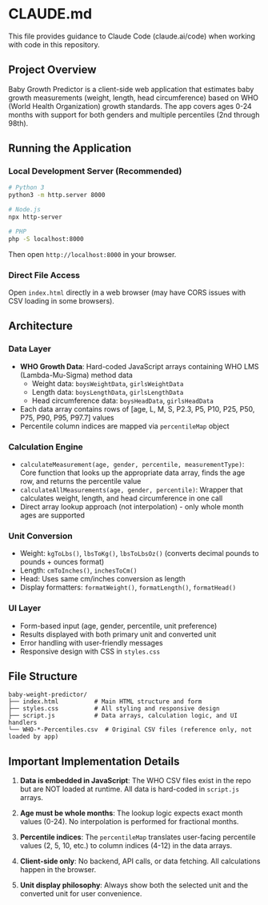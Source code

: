 # CLAUDE.md

This file provides guidance to Claude Code (claude.ai/code) when working with code in this repository.

## Project Overview

Baby Growth Predictor is a client-side web application that estimates baby growth measurements (weight, length, head circumference) based on WHO (World Health Organization) growth standards. The app covers ages 0-24 months with support for both genders and multiple percentiles (2nd through 98th).

## Running the Application

### Local Development Server (Recommended)
```bash
# Python 3
python3 -m http.server 8000

# Node.js
npx http-server

# PHP
php -S localhost:8000
```

Then open `http://localhost:8000` in your browser.

### Direct File Access
Open `index.html` directly in a web browser (may have CORS issues with CSV loading in some browsers).

## Architecture

### Data Layer
- **WHO Growth Data**: Hard-coded JavaScript arrays containing WHO LMS (Lambda-Mu-Sigma) method data
  - Weight data: `boysWeightData`, `girlsWeightData`
  - Length data: `boysLengthData`, `girlsLengthData`
  - Head circumference data: `boysHeadData`, `girlsHeadData`
- Each data array contains rows of [age, L, M, S, P2.3, P5, P10, P25, P50, P75, P90, P95, P97.7] values
- Percentile column indices are mapped via `percentileMap` object

### Calculation Engine
- `calculateMeasurement(age, gender, percentile, measurementType)`: Core function that looks up the appropriate data array, finds the age row, and returns the percentile value
- `calculateAllMeasurements(age, gender, percentile)`: Wrapper that calculates weight, length, and head circumference in one call
- Direct array lookup approach (not interpolation) - only whole month ages are supported

### Unit Conversion
- Weight: `kgToLbs()`, `lbsToKg()`, `lbsToLbsOz()` (converts decimal pounds to pounds + ounces format)
- Length: `cmToInches()`, `inchesToCm()`
- Head: Uses same cm/inches conversion as length
- Display formatters: `formatWeight()`, `formatLength()`, `formatHead()`

### UI Layer
- Form-based input (age, gender, percentile, unit preference)
- Results displayed with both primary unit and converted unit
- Error handling with user-friendly messages
- Responsive design with CSS in `styles.css`

## File Structure

```
baby-weight-predictor/
├── index.html          # Main HTML structure and form
├── styles.css          # All styling and responsive design
├── script.js           # Data arrays, calculation logic, and UI handlers
└── WHO-*-Percentiles.csv  # Original CSV files (reference only, not loaded by app)
```

## Important Implementation Details

1. **Data is embedded in JavaScript**: The WHO CSV files exist in the repo but are NOT loaded at runtime. All data is hard-coded in `script.js` arrays.

2. **Age must be whole months**: The lookup logic expects exact month values (0-24). No interpolation is performed for fractional months.

3. **Percentile indices**: The `percentileMap` translates user-facing percentile values (2, 5, 10, etc.) to column indices (4-12) in the data arrays.

4. **Client-side only**: No backend, API calls, or data fetching. All calculations happen in the browser.

5. **Unit display philosophy**: Always show both the selected unit and the converted unit for user convenience.
